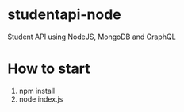 # studentapi-node
Student API using NodeJS, MongoDB and GraphQL

# How to start 

1. npm install
2. node index.js
